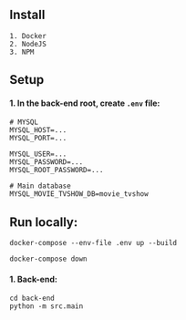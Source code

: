 ## Install 
```
1. Docker
2. NodeJS
3. NPM
```

## Setup
#### 1. In the back-end root, create `.env` file:
```
# MYSQL
MYSQL_HOST=...
MYSQL_PORT=...

MYSQL_USER=...
MYSQL_PASSWORD=...
MYSQL_ROOT_PASSWORD=...

# Main database
MYSQL_MOVIE_TVSHOW_DB=movie_tvshow
```

## Run locally:
```
docker-compose --env-file .env up --build
```
```
docker-compose down
```
#### 1. Back-end:
```
cd back-end
python -m src.main
```